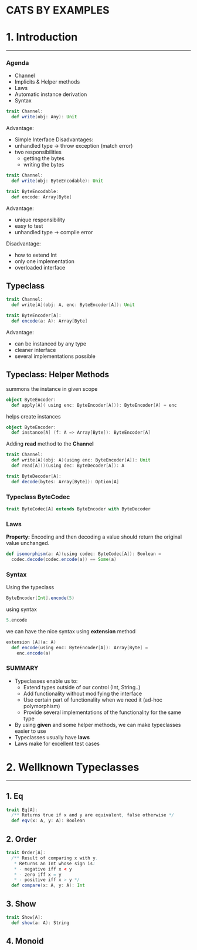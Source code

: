 # CATS BY EXAMPLES 
# 1. Introduction 

----

### Agenda 
- Channel
- Implicits & Helper methods
- Laws
- Automatic instance derivation
- Syntax

```scala
trait Channel:
  def write(obj: Any): Unit
```
Advantage:
- Simple Interface
Disadvantages:
- unhandled type -> throw exception (match error)
- two responsibilities 
    - getting the bytes
    - writing the bytes
```scala
trait Channel:
  def write(obj: ByteEncodable): Unit

trait ByteEncodable:
  def encode: Array[Byte]
```
Advantage:
- unique responsibility
- easy to test
- unhandled type -> compile error

Disadvantage:
- how to extend Int
- only one implementation
- overloaded interface

## Typeclass 
```scala
trait Channel:
  def write[A](obj: A, enc: ByteEncoder[A]): Unit

trait ByteEncoder[A]:
  def encode(a: A): Array[Byte]
```
Advantage:
- can be instanced by any type
- cleaner interface
- several implementations possible

## Typeclass: Helper Methods 

summons the instance in given scope
```scala
object ByteEncoder:
  def apply[A]( using enc: ByteEncoder[A])): ByteEncoder[A] = enc
```
helps create instances
```scala
object ByteEncoder:
  def instance[A] (f: A => Array[Byte]): ByteEncoder[A]
```
Adding **read** method to the **Channel**
```scala
trait Channel:
  def write[A](obj: A)(using enc: ByteEncoder[A]): Unit
  def read[A]()(using dec: ByteDecoder[A]): A

trait ByteDecoder[A]:
  def decode(bytes: Array[Byte]): Option[A]
```
### Typeclass ByteCodec
```scala
trait ByteCodec[A] extends ByteEncoder with ByteDecoder
```
### Laws
**Property:** Encoding and then decoding a value should return the original value unchanged.

```scala
def isomorphism(a: A)(using codec: ByteCodec[A]): Boolean =
  codec.decode(codec.encode(a)) == Some(a)
```
### Syntax
Using the typeclass
```scala
ByteEncoder[Int].encode(5)
```
using syntax
```scala
5.encode
```
we can have the nice syntax using **extension** method
```scala
extension [A](a: A)
  def encode(using enc: ByteEncoder[A]): Array[Byte] = 
    enc.encode(a)
```
### SUMMARY

- Typeclasses enable us to:
  - Extend types outside of our control (Int, String..)
  - Add functionality without modifying the interface
  - Use certain part of functionality when we need it (ad-hoc polymorphism)
  - Provide several implementations of the functionality for the same type
- By using **given** and some helper methods, we can make typeclasses easier to use
- Typeclasses usually have **laws**
- Laws make for excellent test cases

# 2. Wellknown Typeclasses

---

## 1. Eq

```scala
trait Eq[A]:
  /** Returns true if x and y are equivalent, false otherwise */
  def eqv(x: A, y: A): Boolean
```

## 2. Order

```scala
trait Order[A]:
  /** Result of comparing x with y. 
   * Returns an Int whose sign is:
   * - negative iff x < y 
   * - zero iff x = y 
   * - positive iff x > y */
  def compare(x: A, y: A): Int
```
## 3. Show

```scala
trait Show[A]:
  def show(a: A): String
```
## 4. Monoid

